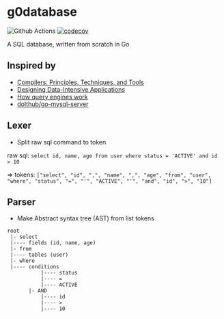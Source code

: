 # g0database

![Github Actions](https://github.com/ducnt114/g0database/actions/workflows/go.yml/badge.svg)
[![codecov](https://codecov.io/gh/ducnt114/g0database/branch/develop/graph/badge.svg?token=8OZNUA1UEC)](https://codecov.io/gh/ducnt114/g0database)

A SQL database, written from scratch in Go

## Inspired by

- [Compilers: Principles, Techniques, and Tools](https://www.amazon.com/Compilers-Principles-Techniques-Tools-2nd/dp/0321486811/ref=sr_1_2?crid=466B1VUMSIY3&keywords=compiler&qid=1685706971&sprefix=compiler%2Caps%2C343&sr=8-2)
- [Designing Data-Intensive Applications](https://www.amazon.com/Designing-Data-Intensive-Applications-Reliable-Maintainable-ebook/dp/B06XPJML5D/ref=sr_1_7?crid=TN7VQA34KJV7&keywords=database&qid=1685707028&sprefix=database%2Caps%2C353&sr=8-7)
- [How query engines work](https://howqueryengineswork.com/)
- [dolthub/go-mysql-server](https://github.com/dolthub/go-mysql-server)

## Lexer

- Split raw sql command to token

raw sql: `select id, name, age from user where status = 'ACTIVE' and id > 10`

=> tokens: `["select", "id", ",", "name", ",", "age", "from", "user", "where", "status", "=", "'", "ACTIVE", "'", "and", "id", ">", "10"]`

## Parser

- Make Abstract syntax tree (AST) from list tokens

```text
root
 |- select
 |---- fields (id, name, age)
 |- from
 |---- tables (user)
 |- where
 |---- conditions
           |---- status
           |---- =
           |---- ACTIVE
       |- AND
           |---- id
           |---- >
           |---- 10
```
